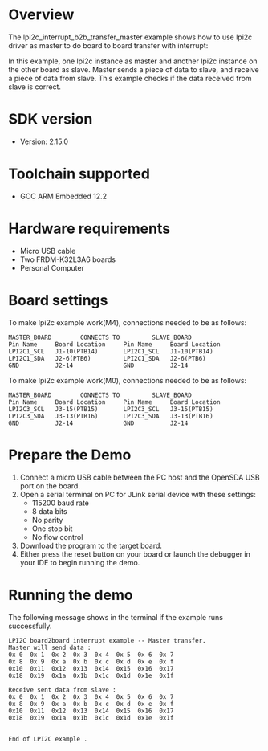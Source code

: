 Overview
========
The lpi2c_interrupt_b2b_transfer_master example shows how to use lpi2c driver as master to do board to board transfer 
with interrupt:

In this example, one lpi2c instance as master and another lpi2c instance on the other board as slave. Master sends a 
piece of data to slave, and receive a piece of data from slave. This example checks if the data received from 
slave is correct.

SDK version
===========
- Version: 2.15.0

Toolchain supported
===================
- GCC ARM Embedded  12.2

Hardware requirements
=====================
- Micro USB cable
- Two FRDM-K32L3A6 boards
- Personal Computer

Board settings
==============
To make lpi2c example work(M4), connections needed to be as follows:
~~~~~~~~~~~~~~~~~~~~~~~~~~~~~~~~~~~~~~~~~~~~~~~~~~~~~~
MASTER_BOARD        CONNECTS TO         SLAVE_BOARD
Pin Name     Board Location     Pin Name     Board Location
LPI2C1_SCL   J1-10(PTB14)       LPI2C1_SCL   J1-10(PTB14)
LPI2C1_SDA   J2-6(PTB6)         LPI2C1_SDA   J2-6(PTB6)
GND          J2-14              GND          J2-14
~~~~~~~~~~~~~~~~~~~~~~~~~~~~~~~~~~~~~~~~~~~~~~~~~~~~~~

To make lpi2c example work(M0), connections needed to be as follows:
~~~~~~~~~~~~~~~~~~~~~~~~~~~~~~~~~~~~~~~~~~~~~~~~~~~~~~
MASTER_BOARD        CONNECTS TO         SLAVE_BOARD
Pin Name     Board Location     Pin Name     Board Location
LPI2C3_SCL   J3-15(PTB15)       LPI2C3_SCL   J3-15(PTB15)
LPI2C3_SDA   J3-13(PTB16)       LPI2C3_SDA   J3-13(PTB16)
GND          J2-14              GND          J2-14
~~~~~~~~~~~~~~~~~~~~~~~~~~~~~~~~~~~~~~~~~~~~~~~~~~~~~~

Prepare the Demo
================
1. Connect a micro USB cable between the PC host and the OpenSDA USB port on the board.
2. Open a serial terminal on PC for JLink serial device with these settings:
   - 115200 baud rate
   - 8 data bits
   - No parity
   - One stop bit
   - No flow control
3. Download the program to the target board.
4. Either press the reset button on your board or launch the debugger in your IDE to begin running
   the demo.

Running the demo
================
The following message shows in the terminal if the example runs successfully.

~~~~~~~~~~~~~~~~~~~~~~~~~~~~
LPI2C board2board interrupt example -- Master transfer.
Master will send data :
0x 0  0x 1  0x 2  0x 3  0x 4  0x 5  0x 6  0x 7  
0x 8  0x 9  0x a  0x b  0x c  0x d  0x e  0x f  
0x10  0x11  0x12  0x13  0x14  0x15  0x16  0x17  
0x18  0x19  0x1a  0x1b  0x1c  0x1d  0x1e  0x1f  

Receive sent data from slave :
0x 0  0x 1  0x 2  0x 3  0x 4  0x 5  0x 6  0x 7  
0x 8  0x 9  0x a  0x b  0x c  0x d  0x e  0x f  
0x10  0x11  0x12  0x13  0x14  0x15  0x16  0x17  
0x18  0x19  0x1a  0x1b  0x1c  0x1d  0x1e  0x1f  


End of LPI2C example .
~~~~~~~~~~~~~~~~~~~~~~~~~~~~
